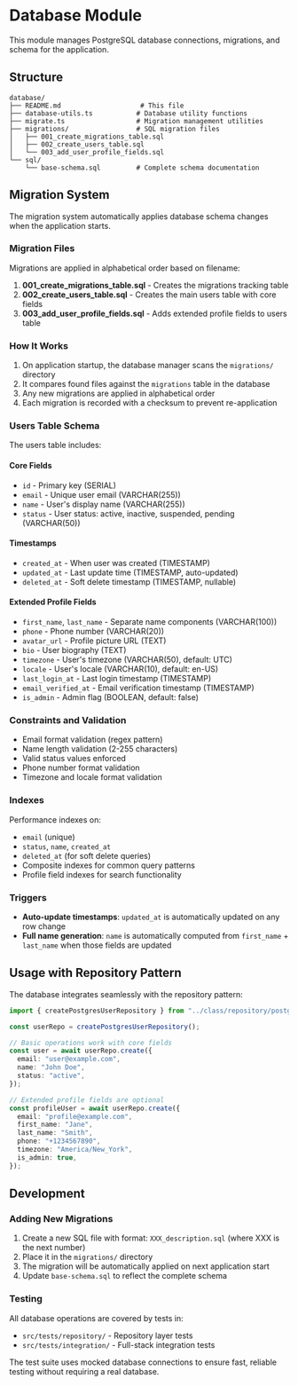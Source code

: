 # Database Module

This module manages PostgreSQL database connections, migrations, and schema for the application.

## Structure

```
database/
├── README.md                    # This file
├── database-utils.ts           # Database utility functions
├── migrate.ts                  # Migration management utilities
├── migrations/                 # SQL migration files
│   ├── 001_create_migrations_table.sql
│   ├── 002_create_users_table.sql
│   └── 003_add_user_profile_fields.sql
└── sql/
    └── base-schema.sql         # Complete schema documentation
```

## Migration System

The migration system automatically applies database schema changes when the application starts.

### Migration Files

Migrations are applied in alphabetical order based on filename:

1. **001_create_migrations_table.sql** - Creates the migrations tracking table
2. **002_create_users_table.sql** - Creates the main users table with core fields
3. **003_add_user_profile_fields.sql** - Adds extended profile fields to users table

### How It Works

1. On application startup, the database manager scans the `migrations/` directory
2. It compares found files against the `migrations` table in the database
3. Any new migrations are applied in alphabetical order
4. Each migration is recorded with a checksum to prevent re-application

### Users Table Schema

The users table includes:

#### Core Fields

- `id` - Primary key (SERIAL)
- `email` - Unique user email (VARCHAR(255))
- `name` - User's display name (VARCHAR(255))
- `status` - User status: active, inactive, suspended, pending (VARCHAR(50))

#### Timestamps

- `created_at` - When user was created (TIMESTAMP)
- `updated_at` - Last update time (TIMESTAMP, auto-updated)
- `deleted_at` - Soft delete timestamp (TIMESTAMP, nullable)

#### Extended Profile Fields

- `first_name`, `last_name` - Separate name components (VARCHAR(100))
- `phone` - Phone number (VARCHAR(20))
- `avatar_url` - Profile picture URL (TEXT)
- `bio` - User biography (TEXT)
- `timezone` - User's timezone (VARCHAR(50), default: UTC)
- `locale` - User's locale (VARCHAR(10), default: en-US)
- `last_login_at` - Last login timestamp (TIMESTAMP)
- `email_verified_at` - Email verification timestamp (TIMESTAMP)
- `is_admin` - Admin flag (BOOLEAN, default: false)

### Constraints and Validation

- Email format validation (regex pattern)
- Name length validation (2-255 characters)
- Valid status values enforced
- Phone number format validation
- Timezone and locale format validation

### Indexes

Performance indexes on:

- `email` (unique)
- `status`, `name`, `created_at`
- `deleted_at` (for soft delete queries)
- Composite indexes for common query patterns
- Profile field indexes for search functionality

### Triggers

- **Auto-update timestamps**: `updated_at` is automatically updated on any row change
- **Full name generation**: `name` is automatically computed from `first_name` + `last_name` when those fields are updated

## Usage with Repository Pattern

The database integrates seamlessly with the repository pattern:

```typescript
import { createPostgresUserRepository } from "../class/repository/postgres-user.repository";

const userRepo = createPostgresUserRepository();

// Basic operations work with core fields
const user = await userRepo.create({
  email: "user@example.com",
  name: "John Doe",
  status: "active",
});

// Extended profile fields are optional
const profileUser = await userRepo.create({
  email: "profile@example.com",
  first_name: "Jane",
  last_name: "Smith",
  phone: "+1234567890",
  timezone: "America/New_York",
  is_admin: true,
});
```

## Development

### Adding New Migrations

1. Create a new SQL file with format: `XXX_description.sql` (where XXX is the next number)
2. Place it in the `migrations/` directory
3. The migration will be automatically applied on next application start
4. Update `base-schema.sql` to reflect the complete schema

### Testing

All database operations are covered by tests in:

- `src/tests/repository/` - Repository layer tests
- `src/tests/integration/` - Full-stack integration tests

The test suite uses mocked database connections to ensure fast, reliable testing without requiring a real database.
